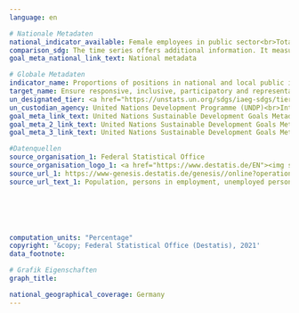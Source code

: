 ```yaml
---
language: en    

# Nationale Metadaten    
national_indicator_available: Female employees in public sector<br>Total female persons in employment    
comparison_sdg: The time series offers additional information. It measures the share of female employees in the public sector, not the proportions in selected areas of the public sector.    
goal_meta_national_link_text: National metadata    

# Globale Metadaten    
indicator_name: Proportions of positions in national and local public institutions, including (a) the legislatures; (b) the public service; and (c) the judiciary, compared to national distributions, by sex, age, persons with disabilities and population groups    
target_name: Ensure responsive, inclusive, participatory and representative decision-making at all levels    
un_designated_tier: <a href="https://unstats.un.org/sdgs/iaeg-sdgs/tier-classification/" title="Click here for more information on the UN tier classification.">Tier II</a>    
un_custodian_agency: United Nations Development Programme (UNDP)<br>Inter-Parliamentary Union (IPU)    
goal_meta_link_text: United Nations Sustainable Development Goals Metadata (16.7.1 (a))    
goal_meta_2_link_text: United Nations Sustainable Development Goals Metadata (16.7.1 (b))    
goal_meta_3_link_text: United Nations Sustainable Development Goals Metadata (16.7.1 (c))    

#Datenquellen
source_organisation_1: Federal Statistical Office
source_organisation_logo_1: <a href="https://www.destatis.de/EN"><img src="https://g205sdgs.github.io/sdg-indicators/public/OrgImgEn/destatis.png" alt="Logo destatis" style="height:60px; width:148px" /></a>
source_url_1: https://www-genesis.destatis.de/genesis//online?operation=table&code=12211-0001&bypass=true&language=en
source_url_text_1: Population, persons in employment, unemployed persons, economically active population, economically inactive population (aged 15 to under 65) – GENESIS online 12211-0001





    
computation_units: "Percentage"    
copyright: '&copy; Federal Statistical Office (Destatis), 2021'    
data_footnote:     

# Grafik Eigenschaften    
graph_title:     

national_geographical_coverage: Germany    
---
```


<span></span>